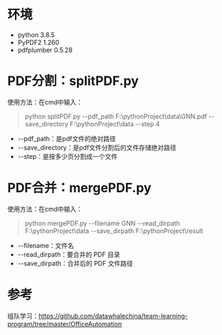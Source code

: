 # 环境

- python 3.8.5
- PyPDF2 1.260
- pdfplumber 0.5.28

# PDF分割：splitPDF.py

使用方法：在cmd中输入：

> python splitPDF.py --pdf_path F:\pythonProject\data\GNN.pdf --save_directory F:\pythonProject\data --step 4

- --pdf_path：是pdf文件的绝对路径
- --save_directory：是pdf文件分割后的文件存储绝对路径
- --step：是按多少页分割成一个文件



# PDF合并：mergePDF.py

使用方法：在cmd中输入：

> python mergePDF.py --filename GNN --read_dirpath F:\pythonProject\data --save_dirpath F:\pythonProject\result

- --filename：文件名
- --read_dirpath：要合并的 PDF 目录
- --save_dirpath：合并后的 PDF 文件路径



# 参考

组队学习：https://github.com/datawhalechina/team-learning-program/tree/master/OfficeAutomation